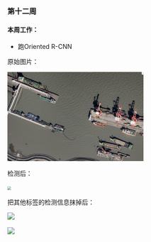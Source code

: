 ### 第十二周

#### 本周工作：

* 跑Oriented R-CNN

原始图片：

<img src="./images/1.jpg" style="zoom: 30%;" />

检测后：

<img src="C:\Users\Wangyachen\Desktop\result\1_result.jpg" style="zoom:50%;" />

把其他标签的检测信息抹掉后：

![](C:\Users\Wangyachen\Desktop\result\1_result2.jpg)

![](C:\Users\Wangyachen\Desktop\result\result.jpg)















